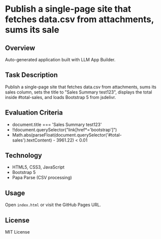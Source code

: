 # Publish a single-page site that fetches data.csv from attachments, sums its sale

## Overview
Auto-generated application built with LLM App Builder.

## Task Description
Publish a single-page site that fetches data.csv from attachments, sums its sales column, sets the title to "Sales Summary test123", displays the total inside #total-sales, and loads Bootstrap 5 from jsdelivr.

## Evaluation Criteria
- document.title === 'Sales Summary test123'
- !!document.querySelector("link[href*='bootstrap']")
- Math.abs(parseFloat(document.querySelector('#total-sales').textContent) - 3961.22) < 0.01

## Technology
- HTML5, CSS3, JavaScript
- Bootstrap 5
- Papa Parse (CSV processing)

## Usage
Open `index.html` or visit the GitHub Pages URL.

## License
MIT License
